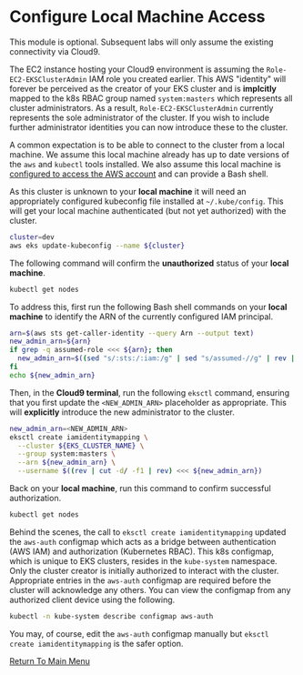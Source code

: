 # Configure Local Machine Access

This module is optional.
Subsequent labs will only assume the existing connectivity via Cloud9.

The EC2 instance hosting your Cloud9 environment is assuming the `Role-EC2-EKSClusterAdmin` IAM role you created earlier.
This AWS "identity" will forever be perceived as the creator of your EKS cluster and is **implcitly** mapped to the k8s RBAC group named `system:masters` which represents all cluster administrators.
As a result, `Role-EC2-EKSClusterAdmin` currently represents the sole administrator of the cluster.
If you wish to include further administrator identities you can now introduce these to the cluster.

A common expectation is to be able to connect to the cluster from a local machine.
We assume this local machine already has up to date versions of the `aws` and `kubectl` tools installed.
We also assume this local machine is [configured to access the AWS account](https://docs.aws.amazon.com/cli/latest/userguide/cli-chap-configure.html) and can provide a Bash shell.

As this cluster is unknown to your **local machine** it will need an appropriately configured kubeconfig file installed at `~/.kube/config`.
This will get your local machine authenticated (but not yet authorized) with the cluster.
```bash
cluster=dev
aws eks update-kubeconfig --name ${cluster}
```

The following command will confirm the **unauthorized** status of your **local machine**.
```bash
kubectl get nodes
```

To address this, first run the following Bash shell commands on your **local machine** to identify the ARN of the currently configured IAM principal.
```bash
arn=$(aws sts get-caller-identity --query Arn --output text)
new_admin_arn=${arn}
if grep -q assumed-role <<< ${arn}; then
  new_admin_arn=$((sed "s/:sts:/:iam:/g" | sed "s/assumed-//g" | rev | cut -d/ -f2- | rev) <<< ${arn})
fi
echo ${new_admin_arn}
```

Then, in the **Cloud9 terminal**, run the following `eksctl` command, ensuring that you first update the `<NEW_ADMIN_ARN>` placeholder as appropriate.
This will **explicitly** introduce the new administrator to the cluster.
```bash
new_admin_arn=<NEW_ADMIN_ARN>
eksctl create iamidentitymapping \
  --cluster ${EKS_CLUSTER_NAME} \
  --group system:masters \
  --arn ${new_admin_arn} \
  --username $((rev | cut -d/ -f1 | rev) <<< ${new_admin_arn})
```

Back on your **local machine**, run this command to confirm successful authorization.
```bash
kubectl get nodes
```

Behind the scenes, the call to `eksctl create iamidentitymapping` updated the `aws-auth` configmap which acts as a bridge between authentication (AWS IAM) and authorization (Kubernetes RBAC).
This k8s configmap, which is unique to EKS clusters, resides in the `kube-system` namespace.
Only the cluster creator is initially authorized to interact with the cluster.
Appropriate entries in the `aws-auth` configmap are required before the cluster will acknowledge any others.
You can view the configmap from any authorized client device using the following.
```bash
kubectl -n kube-system describe configmap aws-auth
```

You may, of course, edit the `aws-auth` configmap manually but `eksctl create iamidentitymapping` is the safer option.

[Return To Main Menu](/README.md)

